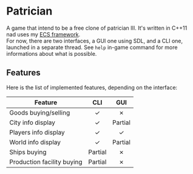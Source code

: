# Patrician

A game that intend to be a free clone of patrician III. It's written in C++11 nad uses my [ECS framework](https://gitlab.com/Emeraude/ECS).  
For now, there are two interfaces, a GUI one using SDL, and a CLI one, launched in a separate thread. See `help` in-game command for more informations about what is possible.

## Features

Here is the list of implemented features, depending on the interface:

Feature | CLI | GUI
---|:---:|:---:
Goods buying/selling | ✓ | ✗
City info display | ✓ | Partial
Players info display | ✓ | ✓
World info display | ✓ | Partial
Ships buying | Partial | ✗
Production facility buying | Partial | ✗
